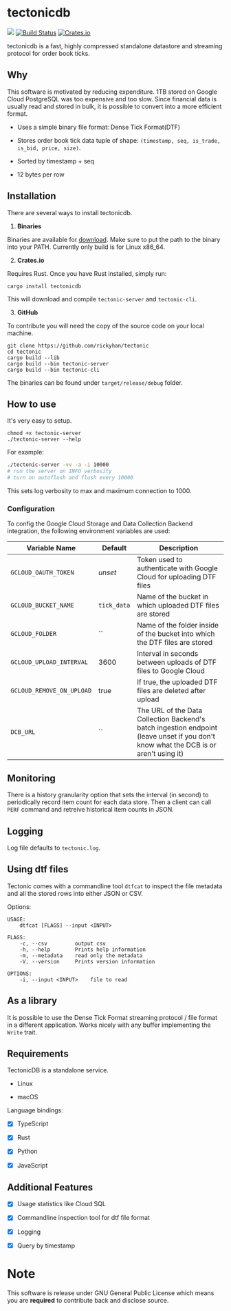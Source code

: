 # tectonicdb

[![](https://img.shields.io/crates/v/tectonicdb.svg)](https://crates.io/crates/tectonicdb)
[![Build Status](https://travis-ci.org/rickyhan/tectonicdb.svg?branch=master)](https://travis-ci.org/rickyhan/tectonicdb)
[![Crates.io](https://img.shields.io/crates/v/tectonicdb.svg)](https://crates.io/crates/tectonicdb)

tectonicdb is a fast, highly compressed standalone datastore and streaming protocol for order book ticks.

## Why

This software is motivated by reducing expenditure. 1TB stored on Google Cloud PostgreSQL was too expensive and too slow. Since financial data is usually read and stored in bulk, it is possible to convert into a more efficient format.

* Uses a simple binary file format: Dense Tick Format(DTF)

* Stores order book tick data tuple of shape: `(timestamp, seq, is_trade, is_bid, price, size)`.

* Sorted by timestamp + seq

* 12 bytes per row

## Installation

There are several ways to install tectonicdb.

1. **Binaries**

Binaries are available for [download](https://github.com/rickyhan/tectonic/releases). Make sure to put the path to the binary into your PATH. Currently only build is for Linux x86_64.

2. **Crates.io**

Requires Rust. Once you have Rust installed, simply run:

    cargo install tectonicdb

This will download and compile `tectonic-server` and `tectonic-cli`.

3. **GitHub**

To contribute you will need the copy of the source code on your local machine.

    git clone https://github.com/rickyhan/tectonic
    cd tectonic
    cargo build --lib
    cargo build --bin tectonic-server
    cargo build --bin tectonic-cli

The binaries can be found under `target/release/debug` folder.

## How to use

It's very easy to setup.

```
chmod +x tectonic-server
./tectonic-server --help
```

For example:

```bash
./tectonic-server -vv -a -i 10000
# run the server on INFO verbosity
# turn on autoflush and flush every 10000
```

This sets log verbosity to max and maximum connection to 1000.

### Configuration

To config the Google Cloud Storage and Data Collection Backend integration, the following environment variables are used:

| Variable Name             | Default     | Description                                                                                                                          |
|---------------------------|-------------|--------------------------------------------------------------------------------------------------------------------------------------|
| `GCLOUD_OAUTH_TOKEN`      | *unset*     | Token used to authenticate with Google Cloud for uploading DTF files                                                                 |
| `GCLOUD_BUCKET_NAME`      | `tick_data` | Name of the bucket in which uploaded DTF files are stored                                                                            |
| `GCLOUD_FOLDER`           | ``          | Name of the folder inside of the bucket into which the DTF files are stored                                                          |
| `GCLOUD_UPLOAD_INTERVAL`  | 3600        | Interval in seconds between uploads of DTF files to Google Cloud                                                                     |
| `GCLOUD_REMOVE_ON_UPLOAD` | true        | If true, the uploaded DTF files are deleted after upload                                                                             |
| `DCB_URL`                 | ``          | The URL of the Data Collection Backend's batch ingestion endpoint (leave unset if you don't know what the DCB is or aren't using it) |

## Monitoring

There is a history granularity option that sets the interval (in second) to periodically record item count for each data store. Then a client can call `PERF` command and retreive historical item counts in JSON.

## Logging

Log file defaults to `tectonic.log`.

## Using dtf files

Tectonic comes with a commandline tool `dtfcat` to inspect the file metadata and all the stored rows into either JSON or CSV.

Options:

```
USAGE:
    dtfcat [FLAGS] --input <INPUT>

FLAGS:
    -c, --csv         output csv
    -h, --help        Prints help information
    -m, --metadata    read only the metadata
    -V, --version     Prints version information

OPTIONS:
    -i, --input <INPUT>    file to read
```

## As a library

It is possible to use the Dense Tick Format streaming protocol / file format in a different application. Works nicely with any buffer implementing the `Write` trait.

## Requirements

TectonicDB is a standalone service.

* Linux

* macOS

Language bindings:

- [x] TypeScript

- [x] Rust

- [x] Python

- [x] JavaScript


## Additional Features

- [x] Usage statistics like Cloud SQL

- [x] Commandline inspection tool for dtf file format

- [x] Logging

- [x] Query by timestamp


# Note

This software is release under GNU General Public License which means you are **required** to contribute back and disclose source.
